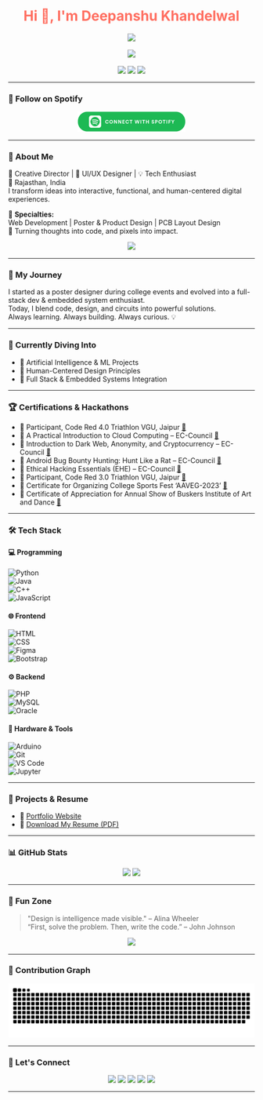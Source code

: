 <h1 align="center" style="color:#FF6F61;">Hi 👋, I'm Deepanshu Khandelwal</h1>
<p align="center">
  <img src="https://readme-typing-svg.herokuapp.com?font=Fira+Code&duration=2000&pause=1000&color=FF6F61&center=true&vCenter=true&width=435&lines=Creative+Technologist;UI%2FUX+Designer;Hardware+Software+Hacker;Developer+%7C+Dreamer+%7C+Doer" />
</p>

<p align="center">
  <img src="https://api.visitorbadge.io/api/visitors?path=deepanshu-khandelwal&label=Visitors&labelColor=%23ff8c00&countColor=%230066ff&style=plastic" />
</p>
<p align="center">
  <img src="https://img.shields.io/badge/👨‍💻-Code%20Artisan-blueviolet?style=for-the-badge" />
  <img src="https://img.shields.io/badge/🎨-Pixel%20Perfectionist-yellowgreen?style=for-the-badge" />
  <img src="https://img.shields.io/badge/🧐-AI%20Explorer-orange?style=for-the-badge" />
</p>

---

### 🎿 Follow on Spotify
<p align="center">
  <a href="https://open.spotify.com/user/31t5ylctkkemj6gmef352v22reva?si=wge7xH-VT9ucynCz33zEyQ">
    <img src="./btn-spotify.png" alt="Follow on Spotify" width="220" />
  </a>
</p>




---

### 🎯 About Me
🌟 Creative Director | 🎨 UI/UX Designer | 💡 Tech Enthusiast  
📍 Rajasthan, India  
I transform ideas into interactive, functional, and human-centered digital experiences.

💼 **Specialties:**  
Web Development | Poster & Product Design | PCB Layout Design  
🚀 Turning thoughts into code, and pixels into impact.

<p align="center">
  <img src="https://cdn.dribbble.com/users/1162077/screenshots/3848914/media/7ed7d5ca074b48b328150e5a231e8d1f.gif" width="400" />
</p>

---

### 👣 My Journey

I started as a poster designer during college events and evolved into a full-stack dev & embedded system enthusiast.  
Today, I blend code, design, and circuits into powerful solutions.  
Always learning. Always building. Always curious. 💡

---

### 🚀 Currently Diving Into
- 🤖 Artificial Intelligence & ML Projects  
- 🧠 Human-Centered Design Principles  
- 🔧 Full Stack & Embedded Systems Integration  

---

### 🏆 Certifications & Hackathons

- 📜 Participant, Code Red 4.0 Triathlon VGU, Jaipur [🔗](https://drive.google.com/file/d/1G16iyVL7EUDF4w06aXGeqckr40lXdO2c/view)
- 📜 A Practical Introduction to Cloud Computing – EC-Council [🔗](https://drive.google.com/file/d/1AJULR88uEcUxSZK1aVN9-b0HGQHckMU_/view)
- 📜 Introduction to Dark Web, Anonymity, and Cryptocurrency – EC-Council [🔗](https://drive.google.com/file/d/1yjVlqkzOc78BdrjqFNi0sLJfT48XDZyS/view)
- 📜 Android Bug Bounty Hunting: Hunt Like a Rat – EC-Council [🔗](https://drive.google.com/file/d/1ZYikS87cuUsTS5i9t1Awa4nWjk_rsHem/view)
- 📜 Ethical Hacking Essentials (EHE) – EC-Council [🔗](https://drive.google.com/file/d/1fPbyUiUquvPhCDnviWikTGfxRM52JXZq/view)
- 📜 Participant, Code Red 3.0 Triathlon VGU, Jaipur [🔗](https://drive.google.com/file/d/1fpOIejRkLUtANVp9d3Q8kXzhMFd8Eqgf/view)
- 📜 Certificate for Organizing College Sports Fest ‘AAVEG-2023’ [🔗](https://drive.google.com/file/d/1bEFq-mEFsWnp0EO0YhwwQ_x5WtIiKmh1/view)
- 📜 Certificate of Appreciation for Annual Show of Buskers Institute of Art and Dance [🔗](https://drive.google.com/file/d/1WJ2jvr56VVCMbMOMDg8jY4a23E3kJtrs/view)

---

### 🛠️ Tech Stack

#### 💻 Programming
![Python](https://img.shields.io/badge/Python-black?style=flat&logo=python)  
![Java](https://img.shields.io/badge/Java-black?style=flat&logo=java)  
![C++](https://img.shields.io/badge/C%2B%2B-black?style=flat&logo=cplusplus)  
![JavaScript](https://img.shields.io/badge/JavaScript-black?style=flat&logo=javascript)

#### 🌐 Frontend
![HTML](https://img.shields.io/badge/HTML5-black?style=flat&logo=html5)  
![CSS](https://img.shields.io/badge/CSS3-black?style=flat&logo=css3)  
![Figma](https://img.shields.io/badge/Figma-black?style=flat&logo=figma)  
![Bootstrap](https://img.shields.io/badge/Bootstrap-black?style=flat&logo=bootstrap)

#### ⚙️ Backend
![PHP](https://img.shields.io/badge/PHP-black?style=flat&logo=php)  
![MySQL](https://img.shields.io/badge/MySQL-black?style=flat&logo=mysql)  
![Oracle](https://img.shields.io/badge/Oracle-black?style=flat&logo=oracle)

#### 🔌 Hardware & Tools
![Arduino](https://img.shields.io/badge/Arduino-black?style=flat&logo=arduino)  
![Git](https://img.shields.io/badge/Git-black?style=flat&logo=git)  
![VS Code](https://img.shields.io/badge/VS_Code-black?style=flat&logo=visualstudiocode)  
![Jupyter](https://img.shields.io/badge/Jupyter-black?style=flat&logo=jupyter)

---

### 🧠 Projects & Resume
- 🔗 [Portfolio Website](https://deepanshu-khandelwal.github.io/Resume/)
- 📄 [Download My Resume (PDF)](https://drive.google.com/file/d/13Pi5LRltDLIGUlVhMSZeINmxvCBjJBRY/view?usp=sharing)

---

### 📊 GitHub Stats

<p align="center">
  <img src="https://github-readme-stats.vercel.app/api?username=deepanshu-khandelwal&show_icons=true&theme=radical" height="180"/>
  <img src="https://github-readme-stats.vercel.app/api/top-langs/?username=deepanshu-khandelwal&layout=compact&theme=radical" height="180"/>
</p>

---

### 🧩 Fun Zone
> "Design is intelligence made visible." – Alina Wheeler  
> “First, solve the problem. Then, write the code.” – John Johnson

<p align="center">
  <img src="https://quotes-github-readme.vercel.app/api?type=horizontal&theme=dark" />
</p>

---

### 🐍 Contribution Graph
<p align="center">
  <img src="https://raw.githubusercontent.com/Platane/snk/output/github-contribution-grid-snake.svg" alt="snake gif" />
</p>

---

### 🤝 Let's Connect

<p align="center">
  <a href="https://linkedin.com/in/deepanshu-khandelwal-883ba2292"><img src="https://img.shields.io/badge/LinkedIn-0077B5?style=for-the-badge&logo=linkedin&logoColor=white"/></a>
  <a href="mailto:deepanshukhandelwal187@gmail.com"><img src="https://img.shields.io/badge/Gmail-D14836?style=for-the-badge&logo=gmail&logoColor=white"/></a>
  <a href="https://instagram.com/deepanshu.khandelwal18"><img src="https://img.shields.io/badge/Instagram-E4405F?style=for-the-badge&logo=instagram&logoColor=white"/></a>
  <a href="https://twitter.com/deepanshu1800"><img src="https://img.shields.io/badge/Twitter-1DA1F2?style=for-the-badge&logo=twitter&logoColor=white"/></a>
  <a href="https://fb.com/deepanshu.khandelwal.17"><img src="https://img.shields.io/badge/Facebook-1877F2?style=for-the-badge&logo=facebook&logoColor=white"/></a>
</p>

---

